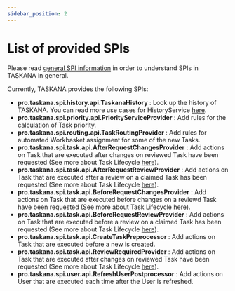```yaml
---
sidebar_position: 2
---
```


# List of provided SPIs

Please read [general SPI information](howToUseServiceProviderInterfaces.md) in order to understand SPIs in TASKANA in general. 

Currently, TASKANA provides the following SPIs:

- **pro.taskana.spi.history.api.TaskanaHistory** : Look up the history of TASKANA. You can read more use cases for HistoryService [here](./taskanaHistorySPI.md).
- **pro.taskana.spi.priority.api.PriorityServiceProvider** : Add rules for the calculation of Task priority.
- **pro.taskana.spi.routing.api.TaskRoutingProvider** : Add rules for automated Workbasket assignment for some of the new Tasks.
- **pro.taskana.spi.task.api.AfterRequestChangesProvider** : Add actions on Task that are executed after changes on reviewed Task have been requested (See more about Task Lifecycle [here](../core-concepts/taskLifecycle.md)).
- **pro.taskana.spi.task.api.AfterRequestReviewProvider** : Add actions on Task that are executed after a review on a claimed Task has been requested (See more about Task Lifecycle [here](../core-concepts/taskLifecycle.md)).
- **pro.taskana.spi.task.api.BeforeRequestChangesProvider** : Add actions on Task that are executed before changes on a reviewd Task have been requested (See more about Task Lifecycle [here](../core-concepts/taskLifecycle.md)).
- **pro.taskana.spi.task.api.BeforeRequestReviewProvider** : Add actions on Task that are executed before a review on a claimed Task has been requested (See more about Task Lifecycle [here](../core-concepts/taskLifecycle.md)).
- **pro.taskana.spi.task.api.CreateTaskPreprocessor** : Add actions on Task that are executed before a new is created.
- **pro.taskana.spi.task.api.ReviewRequiredProvider** : Add actions on Task that are executed after changes on reviewed Task have been requested (See more about Task Lifecycle [here](../core-concepts/taskLifecycle.md)).
- **pro.taskana.spi.user.api.RefreshUserPostprocessor** : Add actions on User that are executed each time after the User is refreshed.

